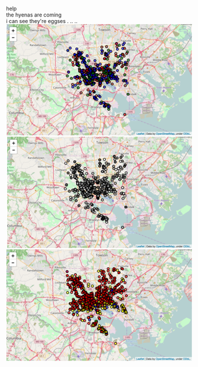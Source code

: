 help
<br>the hyenas are coming
<br>i can see they're eggses . .. .. 
<img src="https://raw.githubusercontent.com/vjrao/vjrao.github.io/master/map1-season.png">
<img src="https://raw.githubusercontent.com/vjrao/vjrao.github.io/master/map2-time.png">
<img src="https://raw.githubusercontent.com/vjrao/vjrao.github.io/master/map3-race.png">
